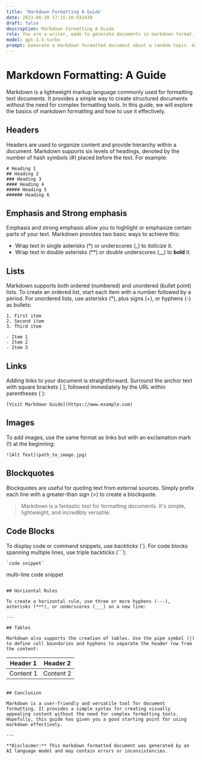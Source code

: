 ```yaml
---
title: 'Markdown Formatting A Guide'
date: 2023-06-30 17:15:10.931438
draft: false
description: Markdown Formatting A Guide
role: You are a writer, made to generate documents in markdown format. It is very important that all of the documents you generate are in valid markdown format.
model: gpt-3.5-turbo
prompt: Generate a markdown formatted document about a random topic. At the bottom, include a disclaimer explaining that the document was generated by you. The first line of the document should be the title. Make sure that the entire document is in proper markdown format, using a mix of various tags to make the document visually appealing.
---
```


# Markdown Formatting: A Guide

Markdown is a lightweight markup language commonly used for formatting text documents. It provides a simple way to create structured documents without the need for complex formatting tools. In this guide, we will explore the basics of markdown formatting and how to use it effectively.

## Headers

Headers are used to organize content and provide hierarchy within a document. Markdown supports six levels of headings, denoted by the number of hash symbols (#) placed before the text. For example:

```
# Heading 1
## Heading 2
### Heading 3
#### Heading 4
##### Heading 5
###### Heading 6
```

## Emphasis and Strong emphasis

Emphasis and strong emphasis allow you to highlight or emphasize certain parts of your text. Markdown provides two basic ways to achieve this:

- Wrap text in single asterisks (*) or underscores (_) to *italicize* it.
- Wrap text in double asterisks (**) or double underscores (__) to **bold** it.

## Lists

Markdown supports both ordered (numbered) and unordered (bullet point) lists. To create an ordered list, start each item with a number followed by a period. For unordered lists, use asterisks (*), plus signs (+), or hyphens (-) as bullets:

```
1. First item
2. Second item
3. Third item

- Item 1
- Item 2
- Item 3
```

## Links

Adding links to your document is straightforward. Surround the anchor text with square brackets [ ], followed immediately by the URL within parentheses ( ):

```
[Visit Markdown Guide](https://www.example.com)
```

## Images

To add images, use the same format as links but with an exclamation mark (!) at the beginning:

```
![Alt Text](path_to_image.jpg)
```

## Blockquotes

Blockquotes are useful for quoting text from external sources. Simply prefix each line with a greater-than sign (>) to create a blockquote.

> Markdown is a fantastic tool for formatting documents. It's simple, lightweight, and incredibly versatile.

## Code Blocks

To display code or command snippets, use backticks (\`). For code blocks spanning multiple lines, use triple backticks (```):

```
`code snippet`

```
multi-line
code snippet
```

## Horizontal Rules

To create a horizontal rule, use three or more hyphens (---), asterisks (***), or underscores (___) on a new line:

---

## Tables

Markdown also supports the creation of tables. Use the pipe symbol (|) to define cell boundaries and hyphens to separate the header row from the content:

```
| Header 1 | Header 2 |
| -------- | -------- |
| Content 1| Content 2|
```

## Conclusion

Markdown is a user-friendly and versatile tool for document formatting. It provides a simple syntax for creating visually appealing content without the need for complex formatting tools. Hopefully, this guide has given you a good starting point for using markdown effectively.

---

**Disclaimer:** This markdown formatted document was generated by an AI language model and may contain errors or inconsistencies.